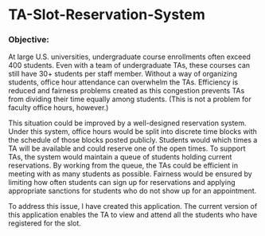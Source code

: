 # TA-Slot-Reservation-System

### Objective:

At large U.S. universities, undergraduate course enrollments often exceed 400 students. Even with a team of
undergraduate TAs, these courses can still have 30+ students per staff member. Without a way of organizing students,
office hour attendance can overwhelm the TAs. Efficiency is reduced and fairness problems created as this congestion
prevents TAs from dividing their time equally among students. (This is not a problem for faculty office hours, however.)

This situation could be improved by a well-designed reservation system. Under this system, office hours would be split into
discrete time blocks with the schedule of those blocks posted publicly. Students would which times a TA will be available
and could reserve one of the open times. To support TAs, the system would maintain a queue of students holding current
reservations. By working from the queue, the TAs could be efficient in meeting with as many students as possible. Fairness
would be ensured by limiting how often students can sign up for reservations and applying appropriate sanctions for
students who do not show up for an appointment.

To address this issue, I have created this application. The current version of this application enables the TA to view and attend all the students who have registered for the slot.
